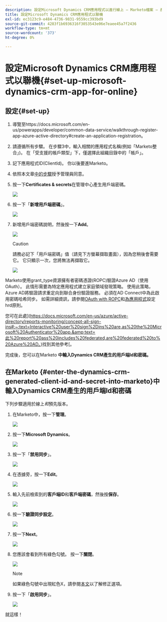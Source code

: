 ```yaml
---
description: 設定Microsoft Dynamics CRM應用程式以進行線上 — Marketo檔案 — 產品檔案
title: 設定Microsoft Dynamics CRM應用程式以聯機
exl-id: ec3123c9-e484-4736-9831-9559cc393bd9
source-git-commit: 4283f1b6936316f3053543e06e7eaee45a7f2436
workflow-type: tm+mt
source-wordcount: '373'
ht-degree: 0%

---
```


# 設定Microsoft Dynamics CRM應用程式以聯機{#set-up-microsoft-dynamics-crm-app-for-online}

## 設定{#set-up}

1. 導覽至https://docs.microsoft.com/en-us/powerapps/developer/common-data-service/walkthrough-register-app-azure-active-directory#create-an-application-registration。

1. 請遵循所有步驟。 在步驟3中，輸入相關的應用程式名稱(例如「Marketo整合」)。 在「受支援的帳戶類型」下，僅選擇此組織目錄中的「帳戶」。

1. 記下應用程式ID(ClientId)。 你以後要進Marketo。

1. 依照本文章[中的步驟](/help/marketo/product-docs/crm-sync/microsoft-dynamics-sync/sync-setup/set-up-oauth-authentication-for-dynamics/grant-consent-for-client-id-and-app-registration.md)授予管理員同意。

1. 按一下&#x200B;**Certificates &amp; secrets**&#x200B;在管理中心產生用戶端密碼。

   ![](assets/set-up-microsoft-dynamics-crm-app-for-online-1.png)

1. 按一下「**新增用戶端密碼**」。

   ![](assets/set-up-microsoft-dynamics-crm-app-for-online-2.png)

1. 新增用戶端密碼說明，然後按一下&#x200B;**Add**。

   ![](assets/set-up-microsoft-dynamics-crm-app-for-online-3.png)

   >[!CAUTION]
   >
   >請務必記下「用戶端密碼」值（請見下方螢幕擷取畫面），因為您稍後會需要它。 它只顯示一次，您將無法再擷取它。

   ![](assets/set-up-microsoft-dynamics-crm-app-for-online-4.png)

Marketo使用grant_type資源擁有者密碼憑證(ROPC)驗證Azure AD（使用OAuth）。 此情形需要為特定應用程式建立家庭領域發現策略。 使用此策略，Azure AD將驗證請求重定向到聯合身份驗證服務。 必須在AD Connect中為此啟用密碼哈希同步。 如需詳細資訊，請參閱[OAuth with ROPC](https://docs.microsoft.com/en-us/azure/active-directory/develop/v2-oauth-ropc)和[為應用程式](https://docs.microsoft.com/en-us/azure/active-directory/manage-apps/configure-authentication-for-federated-users-portal#example-set-an-hrd-policy-for-an-application)設定hrd原則。

您可在此處](https://docs.microsoft.com/en-us/azure/active-directory/reports-monitoring/concept-all-sign-ins#:~:text=Interactive%20user%20sign%2Dins%20are,as%20the%20Microsoft%20Authenticator%20app.&amp;text=此%20report%20ass%20includes%20federated,are%20federated%20to%20Azure%20AD。)找到其他參考[。

完成後，您可以在Marketo **中輸入Dynamics CRM產生的用戶端Id和密碼。**

## 在Marketo {#enter-the-dynamics-crm-generated-client-id-and-secret-into-marketo}中輸入Dynamics CRM產生的用戶端Id和密碼

下列步驟適用於線上&#x200B;_和_&#x200B;預先版本。

1. 在Marketo中，按一下&#x200B;**管理**。

   ![](assets/set-up-microsoft-dynamics-crm-app-for-online-5.png)

1. 按一下&#x200B;**Microsoft Dynamics**。

   ![](assets/set-up-microsoft-dynamics-crm-app-for-online-6.png)

1. 按一下「**禁用同步**」。

   ![](assets/set-up-microsoft-dynamics-crm-app-for-online-7.png)

1. 在憑據旁，按一下&#x200B;**Edit**。

   ![](assets/set-up-microsoft-dynamics-crm-app-for-online-8.png)

1. 輸入先前檢索到的&#x200B;**客戶端ID**&#x200B;和&#x200B;**客戶端密碼**，然後按&#x200B;**保存**。

   ![](assets/set-up-microsoft-dynamics-crm-app-for-online-9.png)

1. 按一下&#x200B;**驗證同步設定**。

   ![](assets/set-up-microsoft-dynamics-crm-app-for-online-10.png)

1. 按一下&#x200B;**Next**。

   ![](assets/set-up-microsoft-dynamics-crm-app-for-online-11.png)

1. 您應該會看到所有綠色勾號。 按一下&#x200B;**關閉**。

   ![](assets/set-up-microsoft-dynamics-crm-app-for-online-12.png)

   >[!NOTE]
   >
   >如果綠色勾號中出現紅色X，請參閱[本文](/help/marketo/product-docs/crm-sync/microsoft-dynamics-sync/sync-setup/validate-microsoft-dynamics-sync/fix-dynamics-validation-sync-issues.md)以了解修正選項。

1. 按一下「**啟用同步**」。

   ![](assets/set-up-microsoft-dynamics-crm-app-for-online-13.png)

就這樣！
